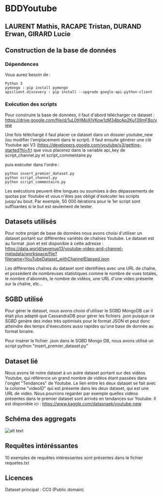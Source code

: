 # BDDYoutube
## LAURENT Mathis, RACAPE Tristan, DURAND Erwan, GIRARD Lucie

## Construction de la base de données

### Dépendences

Vous aurez besoin de :

    Python 3
    pymongo : pip install pymongo
    apiclient.discovery : pip install --upgrade google-api-python-client

### Exécution des scripts

Pour construire la base de données, il faut d'abord télécharger ce dataset : https://drive.google.com/file/d/1uL0tHMoXIVKow1zM34bcAp2Ku139mFBo/view

Une fois téléchargé il faut placer ce dataset dans un dossier youtube_new (ou modifier l'emplacement dans le script).
Il faut ensuite générer une clé Youtube api V3 (https://developers.google.com/youtube/v3/getting-started?hl=fr) que vous placerez dans la variable api_key de script_channel.py et script_commentaire.py

puis exécuter dans l'ordre : 

    python insert_premier_dataset.py
    python script_channel.py
    python script_commentaire.py
    
Les exécutions peuvent être longues ou soumises à des dépassements de quotas par Youtube et vous n'êtes pas obligé d'exécuter les scripts jusqu'au bout. Par exemple, 50 000 itérations pour le 1er script sont suffisantes si le but est seulement de tester.

## Datasets utilisés

Pour notre projet de base de données nous avons choisi d'utiliser un dataset portant sur différentes variétés de chaînes Youtube.
Le dataset est au format .json et est disponible à cette adresse : https://data.world/sevenup13/youtube-video-and-channel-metadata/workspace/file?filename=YouTubeDataset_withChannelElapsed.json

Les différentes chaînes du dataset sont identifiées avec une URL de chaîne, et possèdent de nombreuses statistiques comme le nombre de vues totales, le nombre d'abonnés, le nombre de vidéos, une URL d'une video présente sur la chaîne, etc...

## SGBD utilisé

Pour gérer le dataset, nous avons choisi d'utiliser le SGBD MongoDB car il était plus adapté que CassandraDB pour gérer les fichiers .json puisque ce SGBD genère des index très optimisés pour le format JSON et peut donc atteindre des temps d'éxecutions aussi rapides qu'une base de donnée au format binaire.

Pour insérer le fichier .json dans le SGBD Mongo DB, nous avons utilisé un script python "insert_premier_dataset.py"


## Dataset lié

Nous avons lié notre dataset à un autre dataset portant sur des vidéos Youtube, qui référence un grand nombre de vidéos étant passées dans l'onglet "Tendances" de Youtube. Le lien entre les deux dataset se fait avec la colonne "videoID" qui est présente dans les deux dataset, qui est une URL de vidéo.
Nous pourrons regarder par exemple quelles vidéos présentes dans le premier dataset sont arrivés en tendances sur Youtube.
Il est disponible ici : https://www.kaggle.com/datasnaek/youtube-new


## Schéma des aggregats
![alt text](https://imgur.com/a/M5Fh6UW)
    
## Requêtes intéréssantes

10 exemples de requêtes intéressantes sont présentes dans le fichier requetes.txt

## Licences

Dataset principal : CC0 (Public domain)
